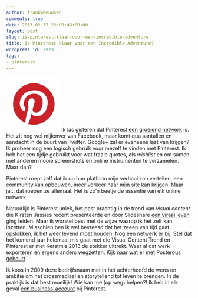 ```yaml
---
author: frankmeeuwsen
comments: true
date: 2013-02-17 22:09:43+00:00
layout: post
slug: is-pinterest-klaar-voor-een-incredible-adventure
title: Is Pinterest klaar voor een Incredible Adventure?
wordpress_id: 2923
tags:
- pinterest
---
```


![pinterest_badge_red](../images/uploadimages/pinterest_badge_red-150x150.png)Ik las gisteren dat Pinterest [een groeiend netwerk](http://www.huffingtonpost.com/craig-kanalley/pinterest-competing-twitter_b_2697791.html?) is. Het zit nog wel mijlenver van Facebook, maar komt qua aantallen en aandacht in de buurt van Twitter. Google+ zal er eveneens last van krijgen? Ik probeer nog een logisch gebruik voor mezelf te vinden met Pinterest. Ik heb het een tijdje gebruikt voor wat fraaie quotes, als _wishlist_ en om samen met anderen mooie screenshots en online instrumenten te verzamelen. Maar dan?

Pinterest roept zelf dat ik op hun platform mijn verhaal kan vertellen, een community kan opbouwen, meer verkeer naar mijn site kan krijgen. Maar ja… dat roepen ze allemaal. Het is zo’n beetje de essentie van elk online netwerk.

Natuurlijk is Pinterest uniek, het past prachtig in de trend van _visual content_ die Kirsten Jassies recent presenteerde en door Slideshare [een viraal leven](http://www.frankwatching.com/archive/2013/02/09/viraal-verhaal-de-opmars-van-visuele-content/) ging leiden. Maar ik worstel best met de wijze waarop ik het zelf kan inzetten. Misschien ben ik wel bevreesd dat het zeeën van tijd gaat opslokken, ik het weer levend moet houden. Nog een netwerk er bij. Stel dat het komend jaar helemaal mis gaat met die Visual Content Trend en Pinterest er met Kerstmis 2013 de stekker uittrekt. Weer al dat werk exporteren en ergens anders wegzetten. Kijk naar wat er met Posterous [gebeurt](http://tech.slashdot.org/story/13/02/16/1531204/blogging-platform-posterous-to-shut-down-april-30).

Ik koos in 2009 deze bedrijfsnaam met in het achterhoofd de wens en ambitie om het crossmediaal en storytellend tot leven te brengen. In de praktijk is dat best moeilijk! Wie kan me (op weg) helpen?! Ik heb in elk geval [een business-account](http://pinterest.com/frankmeeuwsen/) bij Pinterest.

[](http://pinterest.com/frankmeeuwsen/quotationess/)
